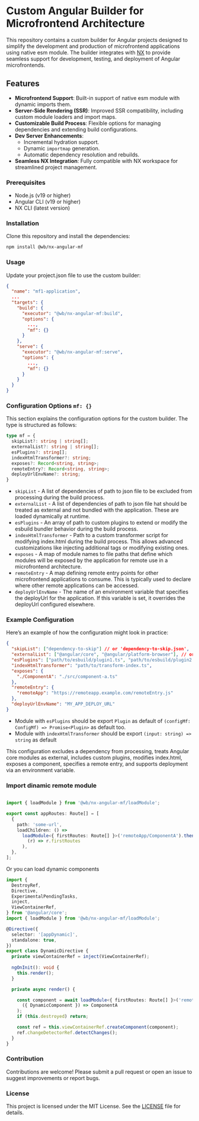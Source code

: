 # Custom Angular Builder for Microfrontend Architecture

This repository contains a custom builder for Angular projects designed to simplify the development and production of microfrontend applications using native esm module. 
The builder integrates with [NX](https://nx.dev/) to provide seamless support for development, testing, and deployment of Angular microfrontends.

## Features

- **Microfrontend Support**: Built-in support of native esm module with dynamic imports them.
- **Server-Side Rendering (SSR)**: Improved SSR compatibility, including custom module loaders and import maps.
- **Customizable Build Process**: Flexible options for managing dependencies and extending build configurations.
- **Dev Server Enhancements**:
  - Incremental hydration support.
  - Dynamic `importmap` generation.
  - Automatic dependency resolution and rebuilds.
- **Seamless NX Integration**: Fully compatible with NX workspace for streamlined project management.

### Prerequisites

- Node.js (v19 or higher)
- Angular CLI (v19 or higher)
- NX CLI (latest version)

### Installation

Clone this repository and install the dependencies:

```bash
npm install @wb/nx-angular-mf
 ```
### Usage

Update your project.json file to use the custom builder:

```json
{
  "name": "mf1-application",
  ...
  "targets": {
    "build": {
      "executor": "@wb/nx-angular-mf:build",
      "options": {
        ...,
        "mf": {}
      }
    },
    "serve": {
      "executor": "@wb/nx-angular-mf:serve",
      "options": {
        ...,
        "mf": {}
      }
    }
  }
}
```
### Configuration Options `mf: {}`
This section explains the configuration options for the custom builder. 
The type is structured as follows:

```typescript
type mf = {
  skipList?: string | string[];
  externalList?: string | string[];
  esPlugins?: string[];
  indexHtmlTransformer?: string;
  exposes?: Record<string, string>;
  remoteEntry?: Record<string, string>;
  deployUrlEnvName?: string;
}
```
- ```skipList``` - A list of dependencies of path to json file to be excluded from processing during the build process.
- ```externalList``` -  A list of dependencies of path to json file hat should be treated as external and not bundled with the application. These are loaded dynamically at runtime.
- ```esPlugins``` - An array of path to custom plugins to extend or modify the esbuild bundler behavior during the build process.
- ```indexHtmlTransformer``` - Path to a custom transformer script for modifying index.html during the build process. This allows advanced customizations like injecting additional tags or modifying existing ones.
- ```exposes``` - A map of module names to file paths that define which modules will be exposed by the application for remote use in a microfrontend architecture.
- ```remoteEntry``` - A map defining remote entry points for other microfrontend applications to consume. This is typically used to declare where other remote applications can be accessed.
- ```deployUrlEnvName``` - The name of an environment variable that specifies the deployUrl for the application. If this variable is set, it overrides the deployUrl configured elsewhere.

### Example Configuration
Here’s an example of how the configuration might look in practice:
```json
{
  "skipList": ["dependency-to-skip"] // or 'dependency-to-skip.json',
  "externalList": ["@angular/core", "@angular/platform-browser"], // or 'external-list-dependency.json',
  "esPlugins": ["path/to/esbuild/plugin1.ts", "path/to/esbuild/plugin2.ts"], // should be export default Plugin or () => Promise<Plugin> 
  "indexHtmlTransformer": "path/to/transform-index.ts",
  "exposes": {
    "./ComponentA": "./src/component-a.ts"
  },
  "remoteEntry": {
    "remoteApp": "https://remoteapp.example.com/remoteEntry.js"
  },
  "deployUrlEnvName": "MY_APP_DEPLOY_URL"
}

```
- Module with `esPlugins` should be export `Plugin` as default of  `(configMf: ConfigMf) => Promise<Plugin>` as default too.
- Module with `indexHtmlTransformer` should be export `(input: string) => string` as default

This configuration excludes a dependency from processing, treats Angular core modules as external, includes custom plugins, modifies index.html, exposes a component, specifies a remote entry, and supports deployment via an environment variable.

### Import dinamic remote module

```typescript

import { loadModule } from '@wb/nx-angular-mf/loadModule';

export const appRoutes: Route[] = [
  {
    path: 'some-url',
    loadChildren: () =>
      loadModule<{ firstRoutes: Route[] }>('remoteApp/ComponentA').then(
        (r) => r.firstRoutes
      ),
  },
];
```

Or you can load dynamic components

```typescript
import {
  DestroyRef,
  Directive,
  ExperimentalPendingTasks,
  inject,
  ViewContainerRef,
} from '@angular/core';
import { loadModule } from '@wb/nx-angular-mf/loadModule';

@Directive({
  selector: '[appDynamic]',
  standalone: true,
})
export class DynamicDirective {
  private viewContainerRef = inject(ViewContainerRef);
  
  ngOnInit(): void {
    this.render();
  }

  private async render() {

    const component = await loadModule<{ firstRoutes: Route[] }>('remoteApp/ComponentA').then(
      ({ DynamicComponent }) => ComponentA
    );
    if (this.destroyed) return;

    const ref = this.viewContainerRef.createComponent(component);
    ref.changeDetectorRef.detectChanges();
  }
}

```


### Contribution

Contributions are welcome! Please submit a pull request or open an issue to suggest improvements or report bugs.

### License 

This project is licensed under the MIT License. See the [LICENSE](../../LICENSE) file for details.
